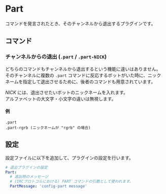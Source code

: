 Part
====

コマンドを発言されたとき、そのチャンネルから退出するプラグインです。

コマンド
--------

### チャンネルからの退出 (`.part` / `.part-NICK`)

どちらのコマンドもチャンネルから退出するという機能に違いはありません。  
そのチャンネルに複数の `.part` コマンドに反応するボットがいた時に、ニックネームを指定して退出させるために、後者のコマンドも用意されています。

_NICK_ には、退出させたいボットのニックネームを入れます。  
アルファベットの大文字・小文字の違いは無視します。

#### 例

```
.part
.part-rgrb (ニックネームが "rgrb" の場合)
```

設定
----

設定ファイルに以下を追加して、プラグインの設定を行います。

```yaml
# 退出プラグインの設定
Part:
  # 退出時のメッセージ
  # (IRCプロトコルにおける) PART コマンドの引数として使われます。
  PartMessage: 'config-part message'
```
